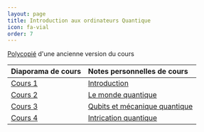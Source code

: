 ```yaml
---
layout: page
title: Introduction aux ordinateurs Quantique 
icon: fa-vial
order: 7
---
```


[Polycopié](http://dept-info.labri.fr/~ges/ENSEIGNEMENT/CALCULQ/polycop_calculq.pdf) d'une ancienne version du cours 

| Diaporama de cours | Notes personnelles de cours     |
| :--                | :--                             |
| [Cours 1]          | [Introduction]                  |
| [Cours 2]          | [Le monde quantique]            |
| [Cours 3]          | [Qubits et mécanique quantique] |
| [Cours 4]          | [Intrication quantique]         |


[Introduction]:/assets/md/quantique/cours1
[Le monde quantique]:/assets/md/quantique/cours2
[Qubits et mécanique quantique]:/assets/md/quantique/cours3
[Intrication quantique]:/assets/md/quantique/cours4

[Cours 1]:https://www.labri.fr/perso/atanasa/info_quantique/CI_1_intro.pdf
[Cours 2]:https://www.labri.fr/perso/atanasa/info_quantique/CI_2-3-meca_q.pdf
[Cours 3]:https://www.labri.fr/perso/atanasa/info_quantique/CI_2-3-meca_q.pdf
[Cours 4]:https://www.labri.fr/perso/atanasa/info_quantique/CI_4-etats_intriques-scan.pdf
